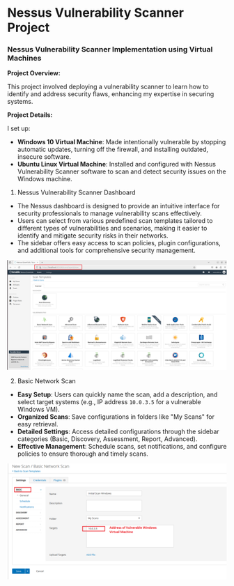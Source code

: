 # Nessus Vulnerability Scanner Project
### Nessus Vulnerability Scanner Implementation using Virtual Machines

**Project Overview:**

This project involved deploying a vulnerability scanner to learn how to identify and address security flaws, enhancing my expertise in securing systems.

**Project Details:**

I set up:

- **Windows 10 Virtual Machine**: Made intentionally vulnerable by stopping automatic updates, turning off the firewall, and installing outdated, insecure software.
- **Ubuntu Linux Virtual Machine**: Installed and configured with Nessus Vulnerability Scanner software to scan and detect security issues on the Windows machine.

1. Nessus Vulnerability Scanner Dashboard
- The Nessus dashboard is designed to provide an intuitive interface for security professionals to manage vulnerability scans effectively.
- Users can select from various predefined scan templates tailored to different types of vulnerabilities and scenarios, making it easier to identify and mitigate security risks in their networks.
- The sidebar offers easy access to scan policies, plugin configurations, and additional tools for comprehensive security management.

![Nessus Dashboard](https://github.com/0xFroggi/NessusProject/blob/main/images/nessus%20dashboard.png?raw=true)

2. Basic Network Scan 
- **Easy Setup**: Users can quickly name the scan, add a description, and select target systems (e.g., IP address `10.0.3.5` for a vulnerable Windows VM).
- **Organized Scans**: Save configurations in folders like "My Scans" for easy retrieval.
- **Detailed Settings**: Access detailed configurations through the sidebar categories (Basic, Discovery, Assessment, Report, Advanced).
- **Effective Management**: Schedule scans, set notifications, and configure policies to ensure thorough and timely scans.

![Basic Network Scan](https://github.com/0xFroggi/NessusProject/blob/main/images/initial%20scan%20-%20basic.png?raw=true)
